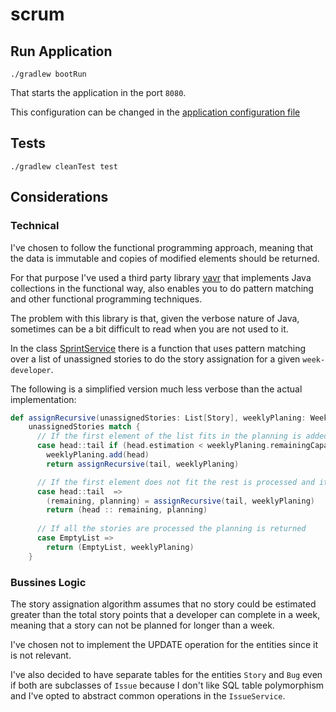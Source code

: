 # scrum

## Run Application
```
./gradlew bootRun
```

That starts the application in the port `8080`.

This configuration can be changed in the [application configuration file](src/main/resources/application.yaml)

## Tests
```
./gradlew cleanTest test
```

## Considerations

### Technical
I've chosen to follow the functional programming approach, meaning that the data is immutable
    and copies of modified elements should be returned.

For that purpose I've used a third party library [vavr](https://www.vavr.io/) that implements Java collections in the
    functional way, also enables you to do pattern matching and other functional programming techniques.

The problem with this library is that, given the verbose nature of Java, sometimes can be a bit difficult to read when 
    you are not used to it.

In the class [SprintService](src/main/java/com/pinguin/scrum/issue/service/SprintService.java) there is a function that 
    uses pattern matching over a list of unassigned stories to do the story assignation for a given `week-developer`.
    
The following is a simplified version much less verbose than the actual implementation:
```scala
def assignRecursive(unassignedStories: List[Story], weeklyPlaning: WeeklyPlaning): (List[Story], WeeklyPlaning) = 
    unassignedStories match {
      // If the first element of the list fits in the planning is added to it and the rest of the list is processed
      case head::tail if (head.estimation < weeklyPlaning.remainingCapacity) => 
        weeklyPlaning.add(head)  
        return assignRecursive(tail, weeklyPlaning)

      // If the first element does not fit the rest is processed and its returned with the remaining
      case head::tail  =>
        (remaining, planning) = assignRecursive(tail, weeklyPlaning)
        return (head :: remaining, planning)
                           
      // If all the stories are processed the planning is returned
      case EmptyList =>
        return (EmptyList, weeklyPlaning)
    }
```

### Bussines Logic
The story assignation algorithm assumes that no story could be estimated greater than the total story points that a developer can complete in a week,
meaning that a story can not be planned for longer than a week.

I've chosen not to implement the UPDATE operation for the entities since it is not relevant.

I've also decided to have separate tables for the entities `Story` and `Bug` even if both are subclasses of `Issue` because
I don't like SQL table polymorphism and I've opted to abstract common operations in the `IssueService`.